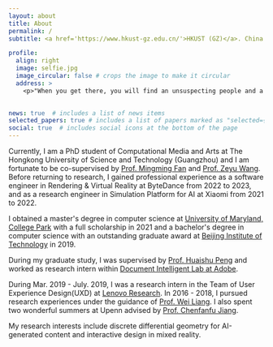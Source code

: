 ```yaml
---
layout: about
title: About
permalink: /
subtitle: <a href='https://www.hkust-gz.edu.cn/'>HKUST (GZ)</a>. China.

profile:
  align: right
  image: selfie.jpg
  image_circular: false # crops the image to make it circular
  address: >
    <p>"When you get there, you will find an unsuspecting people and a spacious land that God has put into your hands, a land that lacks nothing whatever" (Judges. 18:10).</p>
    

news: true  # includes a list of news items
selected_papers: true # includes a list of papers marked as "selected={true}"
social: true  # includes social icons at the bottom of the page
---
```


Currently, I am a PhD student of Computational Media and Arts at The Hongkong University of Science and Technology (Guangzhou) and I am fortunate to be co-supervised by [Prof. Mingming Fan](https://www.mingmingfan.com/) and [Prof. Zeyu Wang](https://cislab.hkust-gz.edu.cn/members/zeyu-wang/). Before returning to research, I gained professional experience as a software engineer in Rendering & Virtual Reality at ByteDance from 2022 to 2023, and as a research engineer in Simulation Platform for AI at Xiaomi from 2021 to 2022.

I obtained a master's degree in computer science at [University of Maryland, College Park](https://www.umd.edu/) with a full scholarship in 2021 and a bachelor's degree in computer science with an outstanding graduate award at [Beijing Institute of Technology](https://english.bit.edu.cn/) in 2019.

During my graduate study, I was supervised by [Prof. Huaishu Peng](http://smartlab.cs.umd.edu/) and worked as research intern within [Document Intelligent Lab at Adobe](https://research.adobe.com/research/document-intelligence/). 

During Mar. 2019 - July. 2019,  I was a research intern in the Team of User Experience Design(UXD) at [Lenovo Research](https://research.lenovo.com/webapp/view_English/index.html). In 2016 - 2018, I pursued research experiences under the guidance of [Prof. Wei Liang](https://liangwei-bit.github.io/web/). I also spent two wonderful summers at Upenn advised by [Prof. Chenfanfu Jiang](https://www.math.ucla.edu/~cffjiang/). 

My research interests include discrete differential geometry for AI-generated content and interactive design in mixed reality.

<!---
Write your biography here. Tell the world about yourself. Link to your favorite [subreddit](http://reddit.com). You can put a picture in, too. The code is already in, just name your picture `prof_pic.jpg` and put it in the `img/` folder.
Put your address / P.O. box / other info right below your picture. You can also disable any these elements by editing `profile` property of the YAML header of your `_pages/about.md`. Edit `_bibliography/papers.bib` and Jekyll will render your [publications page](/al-folio/publications/) automatically.
Link to your social media connections, too. This theme is set up to use [Font Awesome icons](http://fortawesome.github.io/Font-Awesome/) and [Academicons](https://jpswalsh.github.io/academicons/), like the ones below. Add your Facebook, Twitter, LinkedIn, Google Scholar, or just disable all of them.
-->